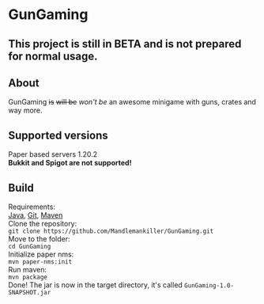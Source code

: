 # GunGaming
## This project is still in BETA and is not prepared for normal usage.
## About
GunGaming ~~is~~ ~~will be~~ *won't be*  an awesome minigame with guns, crates and way more.
## Supported versions
Paper based servers 1.20.2<br>
**Bukkit and Spigot are not supported!**
## Build
Requirements: <br>
[Java](https://java.com), [Git](https://git-scm.com/), [Maven](https://maven.apache.org/)<br>
Clone the repository:<br>
```git clone https://github.com/Mandlemankiller/GunGaming.git``` <br>
Move to the folder:<br>
```cd GunGaming``` <br>
Initialize paper nms: <br>
```mvn paper-nms:init``` <br>
Run maven: <br>
```mvn package``` <br>
Done! The jar is now in the target directory, it's called ```GunGaming-1.0-SNAPSHOT.jar```

